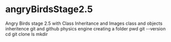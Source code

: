 # angryBirdsStage2.5
Angry Birds stage 2.5 with Class Inheritance and Images
class and objects 
inheritence
git and github
physics engine
creating a folder
pwd
git --version
cd
git clone
ls
mkdir